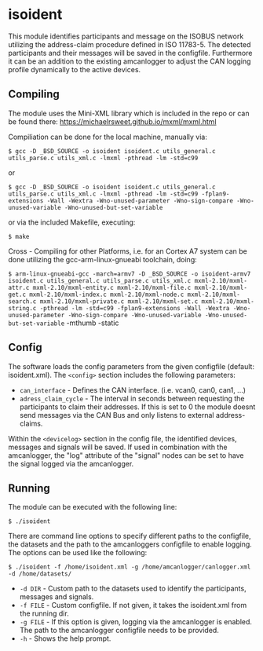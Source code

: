 # isoident
This module identifies participants and message on the ISOBUS network utilizing the address-claim procedure defined in ISO 11783-5. The detected participants and their messages will be saved in the configfile. Furthermore it can be an addition to the existing amcanlogger to adjust the CAN logging profile dynamically to the active devices.

## Compiling

The module uses the Mini-XML library which is included in the repo or can be found there: https://michaelrsweet.github.io/mxml/mxml.html

Compiliation can be done for the local machine, manually via:

`$ gcc -D _BSD_SOURCE -o isoident isoident.c utils_general.c utils_parse.c utils_xml.c -lmxml -pthread -lm -std=c99`

or

`$ gcc -D _BSD_SOURCE -o isoident isoident.c utils_general.c utils_parse.c utils_xml.c -lmxml -pthread -lm -std=c99 -fplan9-extensions -Wall -Wextra -Wno-unused-parameter -Wno-sign-compare -Wno-unused-variable -Wno-unused-but-set-variable`

or via the included Makefile, executing:

`$ make`

Cross - Compiling for other Platforms, i.e. for an Cortex A7 system can be done utilizing the gcc-arm-linux-gnueabi toolchain, doing:

`$ arm-linux-gnueabi-gcc -march=armv7 -D _BSD_SOURCE -o isoident-armv7 isoident.c utils_general.c utils_parse.c utils_xml.c mxml-2.10/mxml-attr.c mxml-2.10/mxml-entity.c mxml-2.10/mxml-file.c mxml-2.10/mxml-get.c mxml-2.10/mxml-index.c mxml-2.10/mxml-node.c mxml-2.10/mxml-search.c mxml-2.10/mxml-private.c mxml-2.10/mxml-set.c mxml-2.10/mxml-string.c -pthread -lm -std=c99 -fplan9-extensions -Wall -Wextra -Wno-unused-parameter -Wno-sign-compare -Wno-unused-variable -Wno-unused-but-set-variable` -mthumb -static

## Config

The software loads the config parameters from the given configfile (default: isoident.xml). The `<config>` section includes the following parameters:
* `can_interface` - Defines the CAN interface. (i.e. vcan0, can0, can1, ...)
* `adress_claim_cycle` - The interval in seconds between requesting the participants to claim their addresses. If this is set to 0 the module doesnt send messages via the CAN Bus and only listens to external address-claims.

Within the `<devicelog>` section in the config file, the identified devices, messages and signals will be saved. If used in combination with the amcanlogger, the "log" attribute of the "signal" nodes can be set to have the signal logged via the amcanlogger.

## Running

The module can be executed with the following line:

`$ ./isoident`

There are command line options to specify different paths to the configfile, the datasets and the path to the amcanloggers configfile to enable logging. The options can be used like the following:

`$ ./isoident -f /home/isoident.xml -g /home/amcanlogger/canlogger.xml -d /home/datasets/`

* `-d DIR` - Custom path to the datasets used to identify the participants, messages and signals.
* `-f FILE` - Custom configfile. If not given, it takes the isoident.xml from the running dir.
* `-g FILE` - If this option is given, logging via the amcanlogger is enabled. The path to the amcanlogger configfile needs to be provided.
* `-h` - Shows the help prompt.
